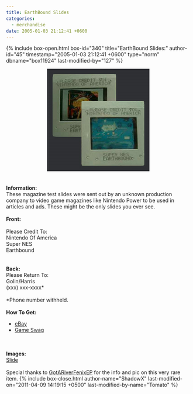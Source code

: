 ```yaml
---
title: EarthBound Slides
categories:
  - merchandise
date: 2005-01-03 21:12:41 +0600
---
```

{% include box-open.html box-id="340" title="EarthBound Slides:" author-id="45" timestamp="2005-01-03 21:12:41 +0600" type="norm" dbname="box11924" last-modified-by="127" %}
	<center>
	<img src="/merchandise/images/eb_slides_title.jpg" border="0" alt="EarthBound Slides" />
	</center>
	<br /><br />
	<b>Information:</b>
	<br />
	These magazine test slides were sent out by an unknown production company 
	to video game magazines like Nintendo Power to be used in articles and ads. 
	These might be the only slides you ever see.
	<br /><br />
	<b>Front:</b>
	<br /><br />
	Please Credit To:<br />
	Nintendo Of America<br />
	Super NES<br />
	Earthbound<br />
	<br /><br />
	<b>Back:</b>
	<br />
	Please Return To:<br />
	Golin/Harris<br />
	(xxx) xxx-xxxx*<br />
	<br />
	*Phone number withheld.
	<br /><br />
	<b>How To Get:</b>
	<br />
	<ul>
	<li><a href="http://www.ebay.com">eBay</a></li>
        <li><a href="http://gameswag.com/view/earthbound-photo-slides/">Game Swag</a></li>
	</ul>
	<br /><br />
	<b>Images:</b>
	<br />
	<a href="/merchandise/images/eb_slides1.jpg">Slide</a>
	<br /><br />
	Special thanks to <a href="mailto:GotARiverFenixEP@aol.com">GotARiverFenixEP</a> for 
	the info and pic on this very rare item.
{% include box-close.html author-name="ShadowX" last-modified-on="2011-04-09 14:19:15 +0500" last-modified-by-name="Tomato" %}
